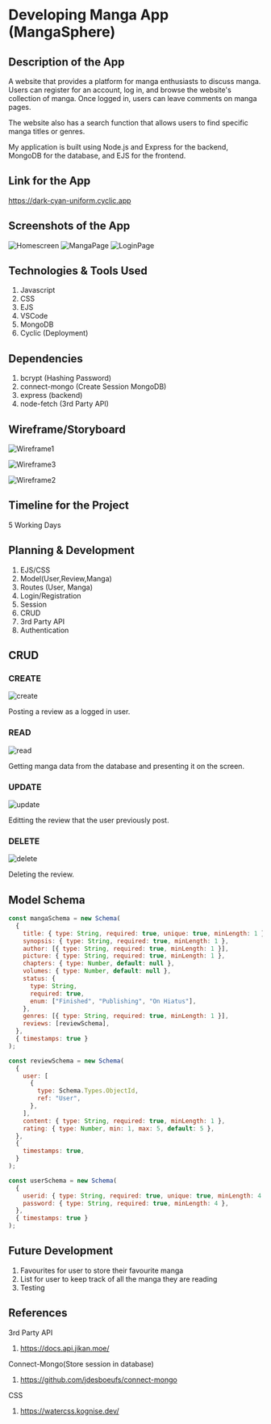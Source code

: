 # Developing Manga App (MangaSphere)

## Description of the App

A website that provides a platform for manga enthusiasts to discuss manga. Users can register for an account, log in, and browse the website's collection of manga. Once logged in, users can leave comments on manga pages.

The website also has a search function that allows users to find specific manga titles or genres.

My application is built using Node.js and Express for the backend, MongoDB for the database, and EJS for the frontend.

## Link for the App

https://dark-cyan-uniform.cyclic.app

## Screenshots of the App

![Homescreen](https://github.com/jeremyloh-hub/MangaSphere/blob/main/Notes/homepage.png?raw=true)
![MangaPage](https://github.com/jeremyloh-hub/MangaSphere/blob/main/Notes/mangapage.png?raw=true)
![LoginPage](https://github.com/jeremyloh-hub/MangaSphere/blob/main/Notes/loginpage.png?raw=true)

## Technologies & Tools Used

1. Javascript
2. CSS
3. EJS
4. VSCode
5. MongoDB
6. Cyclic (Deployment)

## Dependencies

1. bcrypt (Hashing Password)
2. connect-mongo (Create Session MongoDB)
3. express (backend)
4. node-fetch (3rd Party API)

## Wireframe/Storyboard

![Wireframe1](https://github.com/jeremyloh-hub/MangaSphere/blob/main/Notes/1.png?raw=true)

![Wireframe3](https://github.com/jeremyloh-hub/MangaSphere/blob/main/Notes/3.png?raw=true)

![Wireframe2](https://github.com/jeremyloh-hub/MangaSphere/blob/main/Notes/2.png?raw=true)

## Timeline for the Project

5 Working Days

## Planning & Development

1. EJS/CSS
2. Model(User,Review,Manga)
3. Routes (User, Manga)
4. Login/Registration
5. Session
6. CRUD
7. 3rd Party API
8. Authentication

## CRUD

### CREATE

![create](https://github.com/jeremyloh-hub/MangaSphere/blob/main/Notes/create.png?raw=true)

Posting a review as a logged in user.

### READ

![read](https://github.com/jeremyloh-hub/MangaSphere/blob/main/Notes/read.png?raw=true)

Getting manga data from the database and presenting it on the screen.

### UPDATE

![update](https://github.com/jeremyloh-hub/MangaSphere/blob/main/Notes/edit.png?raw=true)

Editting the review that the user previously post.

### DELETE

![delete](https://github.com/jeremyloh-hub/MangaSphere/blob/main/Notes/delete.png?raw=true)

Deleting the review.

## Model Schema

```javascript
const mangaSchema = new Schema(
  {
    title: { type: String, required: true, unique: true, minLength: 1 },
    synopsis: { type: String, required: true, minLength: 1 },
    author: [{ type: String, required: true, minLength: 1 }],
    picture: { type: String, required: true, minLength: 1 },
    chapters: { type: Number, default: null },
    volumes: { type: Number, default: null },
    status: {
      type: String,
      required: true,
      enum: ["Finished", "Publishing", "On Hiatus"],
    },
    genres: [{ type: String, required: true, minLength: 1 }],
    reviews: [reviewSchema],
  },
  { timestamps: true }
);

const reviewSchema = new Schema(
  {
    user: [
      {
        type: Schema.Types.ObjectId,
        ref: "User",
      },
    ],
    content: { type: String, required: true, minLength: 1 },
    rating: { type: Number, min: 1, max: 5, default: 5 },
  },
  {
    timestamps: true,
  }
);

const userSchema = new Schema(
  {
    userid: { type: String, required: true, unique: true, minLength: 4 },
    password: { type: String, required: true, minLength: 4 },
  },
  { timestamps: true }
);
```

## Future Development

1. Favourites for user to store their favourite manga
2. List for user to keep track of all the manga they are reading
3. Testing

## References

3rd Party API

1. https://docs.api.jikan.moe/

Connect-Mongo(Store session in database)

1. https://github.com/jdesboeufs/connect-mongo

CSS

1. https://watercss.kognise.dev/
